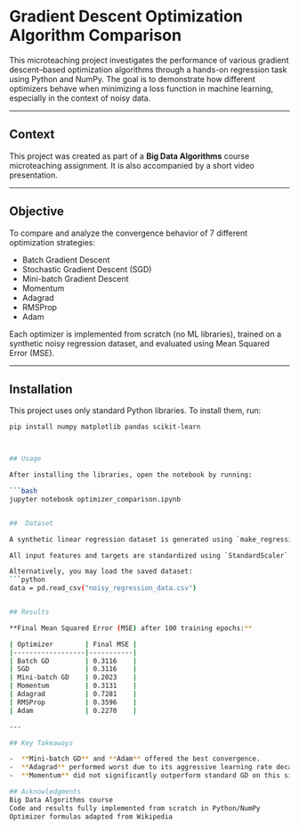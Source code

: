 # Gradient Descent Optimization Algorithm Comparison

This microteaching project investigates the performance of various gradient descent–based optimization algorithms through a hands-on regression task using Python and NumPy. The goal is to demonstrate how different optimizers behave when minimizing a loss function in machine learning, especially in the context of noisy data.

---

##  Context

This project was created as part of a **Big Data Algorithms** course microteaching assignment. It is also accompanied by a short video presentation.

---

##  Objective

To compare and analyze the convergence behavior of 7 different optimization strategies:

- Batch Gradient Descent
- Stochastic Gradient Descent (SGD)
- Mini-batch Gradient Descent
- Momentum
- Adagrad
- RMSProp
- Adam

Each optimizer is implemented from scratch (no ML libraries), trained on a synthetic noisy regression dataset, and evaluated using Mean Squared Error (MSE).

---

##  Installation

This project uses only standard Python libraries. To install them, run:

```bash
pip install numpy matplotlib pandas scikit-learn



## Usage

After installing the libraries, open the notebook by running:

```bash
jupyter notebook optimizer_comparison.ipynb


##  Dataset

A synthetic linear regression dataset is generated using `make_regression()` from `sklearn.datasets`, with added Gaussian noise (`noise=40`) to simulate a more challenging and realistic optimization landscape.

All input features and targets are standardized using `StandardScaler` to ensure fair comparison between optimizers, especially those sensitive to gradient scale like Adam and Adagrad.

Alternatively, you may load the saved dataset:
```python
data = pd.read_csv("noisy_regression_data.csv")


## Results

**Final Mean Squared Error (MSE) after 100 training epochs:**

| Optimizer        | Final MSE |
|------------------|-----------|
| Batch GD         | 0.3116    |
| SGD              | 0.3116    |
| Mini-batch GD    | 0.2023    |
| Momentum         | 0.3131    |
| Adagrad          | 0.7281    |
| RMSProp          | 0.3596    |
| Adam             | 0.2270    |

---

## Key Takeaways

-  **Mini-batch GD** and **Adam** offered the best convergence.
-  **Adagrad** performed worst due to its aggressive learning rate decay.
-  **Momentum** did not significantly outperform standard GD on this simple regression task.

## Acknowledgments
Big Data Algorithms course
Code and results fully implemented from scratch in Python/NumPy
Optimizer formulas adapted from Wikipedia
